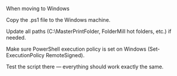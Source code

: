 When moving to Windows

Copy the .ps1 file to the Windows machine.

Update all paths (C:\MasterPrintFolder, FolderMill hot folders, etc.) if needed.

Make sure PowerShell execution policy is set on Windows (Set-ExecutionPolicy RemoteSigned).

Test the script there — everything should work exactly the same.